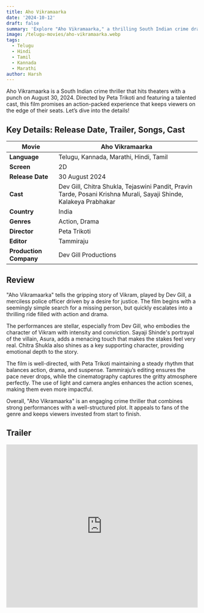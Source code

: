 ```yaml
---
title: Aho Vikramaarka
date: '2024-10-12'
draft: false
summary: 'Explore "Aho Vikramaarka," a thrilling South Indian crime drama flim'
image: /telugu-movies/aho-vikramaarka.webp
tags:
  - Telugu
  - Hindi
  - Tamil
  - Kannada
  - Marathi
author: Harsh
---
```


Aho Vikramaarka is a South Indian crime thriller that hits theaters with a punch on August 30, 2024. Directed by Peta Trikoti and featuring a talented cast, this film promises an action-packed experience that keeps viewers on the edge of their seats. Let’s dive into the details!

## Key Details: Release Date, Trailer, Songs, Cast

| **Movie**              | Aho Vikramaarka                                                                                                   |
| ---------------------- | ----------------------------------------------------------------------------------------------------------------- |
| **Language**           | Telugu, Kannada, Marathi, Hindi, Tamil                                                                            |
| **Screen**             | 2D                                                                                                                |
| **Release Date**       | 30 August 2024                                                                                                    |
| **Cast**               | Dev Gill, Chitra Shukla, Tejaswini Pandit, Pravin Tarde, Posani Krishna Murali, Sayaji Shinde, Kalakeya Prabhakar |
| **Country**            | India                                                                                                             |
| **Genres**             | Action, Drama                                                                                                     |
| **Director**           | Peta Trikoti                                                                                                      |
| **Editor**             | Tammiraju                                                                                                         |
| **Production Company** | Dev Gill Productions                                                                                              |

## Review

"Aho Vikramaarka" tells the gripping story of Vikram, played by Dev Gill, a merciless police officer driven by a desire for justice. The film begins with a seemingly simple search for a missing person, but quickly escalates into a thrilling ride filled with action and drama.

The performances are stellar, especially from Dev Gill, who embodies the character of Vikram with intensity and conviction. Sayaji Shinde's portrayal of the villain, Asura, adds a menacing touch that makes the stakes feel very real. Chitra Shukla also shines as a key supporting character, providing emotional depth to the story.

The film is well-directed, with Peta Trikoti maintaining a steady rhythm that balances action, drama, and suspense. Tammiraju’s editing ensures the pace never drops, while the cinematography captures the gritty atmosphere perfectly. The use of light and camera angles enhances the action scenes, making them even more impactful.

Overall, "Aho Vikramaarka" is an engaging crime thriller that combines strong performances with a well-structured plot. It appeals to fans of the genre and keeps viewers invested from start to finish.

## Trailer

<iframe width="100%" height="430" src="https://www.youtube.com/embed/mw8dyLF6cY8?si=IvrgfrIP7D5vfXz4" title={title} frameborder="0" allow="accelerometer; autoplay; clipboard-write; encrypted-media; gyroscope; picture-in-picture; web-share" referrerpolicy="strict-origin-when-cross-origin" allowfullscreen></iframe>
